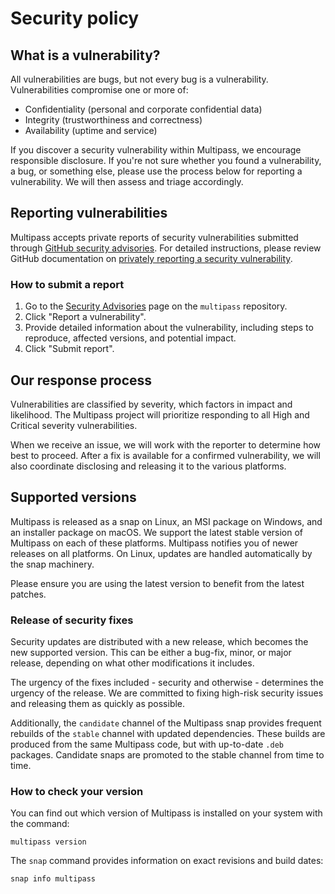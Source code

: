 # Security policy


## What is a vulnerability?

All vulnerabilities are bugs, but not every bug is a vulnerability. Vulnerabilities compromise one or more of:

- Confidentiality (personal and corporate confidential data)
- Integrity (trustworthiness and correctness)
- Availability (uptime and service)

If you discover a security vulnerability within Multipass, we encourage responsible disclosure.
If you're not sure whether you found a vulnerability, a bug, or something else, please use the process below for reporting a vulnerability.
We will then assess and triage accordingly.

## Reporting vulnerabilities

Multipass accepts private reports of security vulnerabilities submitted through
[GitHub security advisories](https://docs.github.com/en/code-security/security-advisories/working-with-repository-security-advisories/about-repository-security-advisories).
For detailed instructions, please review GitHub documentation on [privately reporting a security vulnerability](https://docs.github.com/en/code-security/security-advisories/guidance-on-reporting-and-writing-information-about-vulnerabilities/privately-reporting-a-security-vulnerability).

### How to submit a report

1. Go to the [Security Advisories](https://github.com/canonical/multipass/security/advisories) page on the `multipass` repository.
2. Click "Report a vulnerability".
3. Provide detailed information about the vulnerability, including steps to reproduce, affected versions, and potential impact.
4. Click "Submit report".

## Our response process

Vulnerabilities are classified by severity, which factors in impact and likelihood.
The Multipass project will prioritize responding to all High and Critical severity vulnerabilities.

When we receive an issue, we will work with the reporter to determine how best to proceed.
After a fix is available for a confirmed vulnerability, we will also coordinate disclosing and releasing it to the various platforms.

## Supported versions

Multipass is released as a snap on Linux, an MSI package on Windows, and an installer package on macOS.
We support the latest stable version of Multipass on each of these platforms.
Multipass notifies you of newer releases on all platforms.
On Linux, updates are handled automatically by the snap machinery.

Please ensure you are using the latest version to benefit from the latest patches.

### Release of security fixes

Security updates are distributed with a new release, which becomes the new supported version.
This can be either a bug-fix, minor, or major release, depending on what other modifications it includes.

The urgency of the fixes included - security and otherwise - determines the urgency of the release.
We are committed to fixing high-risk security issues and releasing them as quickly as possible.

Additionally, the `candidate` channel of the Multipass snap provides frequent rebuilds of the `stable` channel with updated dependencies.
These builds are produced from the same Multipass code, but with up-to-date `.deb` packages.
Candidate snaps are promoted to the stable channel from time to time.

### How to check your version

You can find out which version of Multipass is installed on your system with the command:

```
multipass version
```

The `snap` command provides information on exact revisions and build dates:

```
snap info multipass
```

